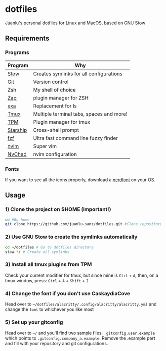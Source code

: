 # dotfiles

Juanlu's personal dotfiles for Linux and MacOS, based on GNU Stow

## Requirements

### Programs

| Program | Why |
| ------- | --- |
| [Stow](https://www.gnu.org/software/stow/)    | Creates symlinks for all configurations |
| Git | Version control |
| Zsh | My shell of choice |
| [Zap](https://github.com/zap-zsh/zap) | plugin manager for ZSH |
| [exa](https://github.com/ogham/exa#homebrew) | Replacement for ls |
| [Tmux](https://github.com/tmux/tmux) | Multiple terminal tabs, spaces and more! |
| [TPM](https://github.com/tmux-plugins/tpm) | Plugin manager for tmux |
| [Starship](https://starship.rs/guide/#%F0%9F%9A%80-installation) | Cross-shell prompt |
| [fzf](https://github.com/junegunn/fzf) | Ultra fast command line fuzzy finder |
| [nvim](https://github.com/neovim/neovim/wiki/Installing-Neovim#homebrew-on-macos-or-linux) | Super vim |
| [NvChad](https://nvchad.com/docs/quickstart/install) | nvim configuration |


### Fonts

If you want to see all the icons properly, download a [nerdfont](https://www.nerdfonts.com/) on your OS.

## Usage

### 1) Clone the project on $HOME (important!)

```bash
cd #Go home
git clone https://github.com/juanlu-sanz/dotfiles.git #Clone repository
```

### 2) Use GNU Stow to create the symlinks automatically

```bash
cd ~/dotfiles # Go to dotfiles directory
stow */ # Create all symlinks
```

### 3) Install all tmux plugins from TPM

Check your current modifier for tmux, but since mine is `Ctrl` + `A`, then, on a tmux window, press: `Ctrl` + `A` + `Shift` + `I`

### 4) Change the font if you don't use CaskaydiaCove

Head over to `~/dotfiles/alacritty/.config/alacritty/alacritty.yml` and change the `font` to whichever you like most

### 5) Set up your gitconfig

Head over to `~/` and you'll find two sample files: `.gitconfig.user.example` which points to `.gitconfig.company_a.example`. Remove the .example part and fill with your repository and git configurations.
